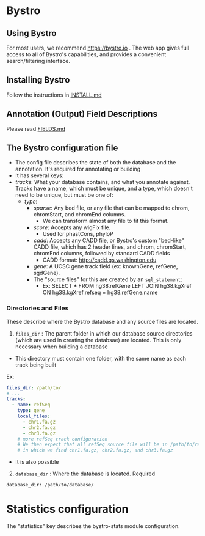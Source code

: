 # Bystro
## Using Bystro
For most users, we recommend https://bystro.io . The web app gives full access to all of Bystro's capabilities, and provides a convenient search/filtering interface.

## Installing Bystro
Follow the instructions in [INSTALL.md](INSTALL.md)

## Annotation (Output) Field Descriptions
Please read [FIELDS.md](FIELDS.md)

## The Bystro configuration file

- The config file describes the state of both the database and the annotation. It's required for annotating or building
- It has several keys:
- *tracks*: What your database contains, and what you annotate against. Tracks have a name, which must be unique, and a type, which doesn't need to be unique, but must be one of:
  - *type*:
    + *sparse*: Any bed file, or any file that can be mapped to chrom, chromStart, and chromEnd columns.
      + We can transform almost any file to fit this format. 
    + *score*: Accepts any wigFix file. 
      + Used for phastCons, phyloP
    + *cadd*: Accepts any CADD file, or Bystro's custom "bed-like" CADD file, which has 2 header lines, and chrom, chromStart, chromEnd columns, followed by standard CADD fields
      * CADD format: http://cadd.gs.washington.edu
    + *gene*: A UCSC gene track field (ex: knownGene, refGene, sgdGene).
    + The "source files" for this are created by an `sql_statement`:
      + Ex: SELECT * FROM hg38.refGene LEFT JOIN hg38.kgXref ON hg38.kgXref.refseq
    = hg38.refGene.name

### Directories and Files
These describe where the Bystro database and any source files are located.

1. `files_dir` : The parent folder in which our database source directories (which are used in creating the databsae) are located. This is only necessary when building a database
  * This directory must contain one folder, with the same name as each track being built

Ex:
```yml
files_dir: /path/to/
# ...
tracks:
  - name: refSeq
    type: gene
    local_files:
      - chr1.fa.gz
      - chr2.fa.gz
      - chr3.fa.gz
    # more refSeq track configuration
    # We then expect that all refSeq source file will be in /path/to/refSeq,
    # in which we find chr1.fa.gz, chr2.fa.gz, and chr3.fa.gz
```
  * It is also possible
2. `database_dir` : Where the database is located. Required
```
database_dir: /path/to/database/
```

# Statistics configuration
The "statistics" key describes the bystro-stats module configuration.

